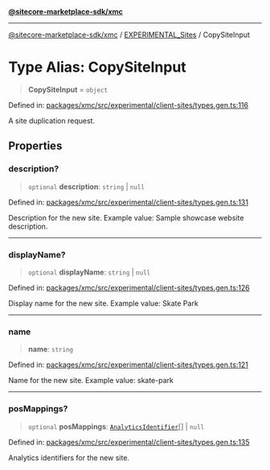 [**@sitecore-marketplace-sdk/xmc**](../../../../README.md)

***

[@sitecore-marketplace-sdk/xmc](../../../../README.md) / [EXPERIMENTAL\_Sites](../README.md) / CopySiteInput

# Type Alias: CopySiteInput

> **CopySiteInput** = `object`

Defined in: [packages/xmc/src/experimental/client-sites/types.gen.ts:116](https://github.com/Sitecore/marketplace-sdk/blob/main/packages/xmc/src/experimental/client-sites/types.gen.ts#L116)

A site duplication request.

## Properties

### description?

> `optional` **description**: `string` \| `null`

Defined in: [packages/xmc/src/experimental/client-sites/types.gen.ts:131](https://github.com/Sitecore/marketplace-sdk/blob/main/packages/xmc/src/experimental/client-sites/types.gen.ts#L131)

Description for the new site.
Example value: Sample showcase website description.

***

### displayName?

> `optional` **displayName**: `string` \| `null`

Defined in: [packages/xmc/src/experimental/client-sites/types.gen.ts:126](https://github.com/Sitecore/marketplace-sdk/blob/main/packages/xmc/src/experimental/client-sites/types.gen.ts#L126)

Display name for the new site.
Example value: Skate Park

***

### name

> **name**: `string`

Defined in: [packages/xmc/src/experimental/client-sites/types.gen.ts:121](https://github.com/Sitecore/marketplace-sdk/blob/main/packages/xmc/src/experimental/client-sites/types.gen.ts#L121)

Name for the new site.
Example value: skate-park

***

### posMappings?

> `optional` **posMappings**: [`AnalyticsIdentifier`](AnalyticsIdentifier.md)[] \| `null`

Defined in: [packages/xmc/src/experimental/client-sites/types.gen.ts:135](https://github.com/Sitecore/marketplace-sdk/blob/main/packages/xmc/src/experimental/client-sites/types.gen.ts#L135)

Analytics identifiers for the new site.
